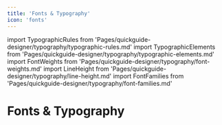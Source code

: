 ```yaml
---
title: 'Fonts & Typography'
icon: 'fonts'
---
```


import TypographicRules from 'Pages/quickguide-designer/typography/typographic-rules.md'
import TypographicElements from 'Pages/quickguide-designer/typography/typographic-elements.md'
import FontWeights from 'Pages/quickguide-designer/typography/font-weights.md'
import LineHeight from 'Pages/quickguide-designer/typography/line-height.md'
import FontFamilies from 'Pages/quickguide-designer/typography/font-families.md'

# Fonts & Typography

<TypographicRules />
<TypographicElements />
<FontWeights />
<LineHeight />
<FontFamilies />
